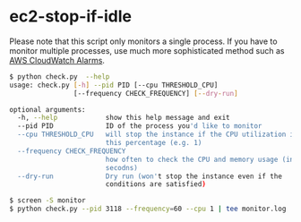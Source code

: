 # ec2-stop-if-idle

Please note that this script only monitors a single process. If you have to monitor multiple processes, use much more sophisticated method such as [AWS CloudWatch Alarms](https://docs.aws.amazon.com/AmazonCloudWatch/latest/monitoring/UsingAlarmActions.html).

```bash
$ python check.py  --help
usage: check.py [-h] --pid PID [--cpu THRESHOLD_CPU]
                [--frequency CHECK_FREQUENCY] [--dry-run]

optional arguments:
  -h, --help            show this help message and exit
  --pid PID             ID of the process you'd like to monitor
  --cpu THRESHOLD_CPU   will stop the instance if the CPU utilization is below
                        this percentage (e.g. 1)
  --frequency CHECK_FREQUENCY
                        how often to check the CPU and memory usage (in
                        secodns)
  --dry-run             Dry run (won't stop the instance even if the
                        conditions are satisfied)
```

```bash
$ screen -S monitor
$ python check.py --pid 3118 --frequency=60 --cpu 1 | tee monitor.log
```


